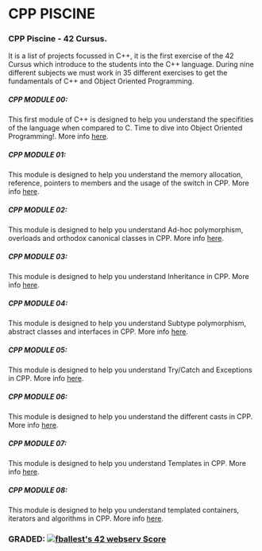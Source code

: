 # CPP PISCINE

### CPP Piscine - 42 Cursus.
It is a list of projects focussed in C++, it is the first exercise of the 42 Cursus which introduce to the students into the C++ language. During nine different subjects we must work in 35 different exercises to get the fundamentals of C++ and Object Oriented Programming.

##### CPP MODULE 00:
This first module of C++ is designed to help you understand the specifities of the language when compared to C. Time to dive into Object Oriented Programming!. More info [here](cpp00/Readme.md).

##### CPP MODULE 01:
This module is designed to help you understand the memory allocation, reference, pointers to members and the usage of the switch in CPP. More info [here](cpp01/Readme.md).

##### CPP MODULE 02:
This module is designed to help you understand Ad-hoc polymorphism, overloads and orthodox canonical classes in CPP. More info [here](cpp02/Readme.md).

##### CPP MODULE 03:
This module is designed to help you understand Inheritance in CPP. More info [here](cpp03/Readme.md).

##### CPP MODULE 04:
This module is designed to help you understand Subtype polymorphism, abstract classes and interfaces in CPP. More info [here](cpp04/Readme.md).

##### CPP MODULE 05:
This module is designed to help you understand Try/Catch and Exceptions in CPP. More info [here](cpp05/Readme.md).
 
##### CPP MODULE 06:
This module is designed to help you understand the different casts in CPP. More info [here](cpp06/Readme.md).
 
##### CPP MODULE 07:
This module is designed to help you understand Templates in CPP. More info [here](cpp07/Readme.md).
 
##### CPP MODULE 08:
This module is designed to help you understand templated containers, iterators and algorithms in CPP. More info [here](cpp08/Readme.md).

### GRADED:	      	[![fballest's 42 webserv Score](https://badge42.vercel.app/api/v2/cl45d74de005409l9l5r3ozl6/project/2572155)](https://github.com/JaeSeoKim/badge42)
